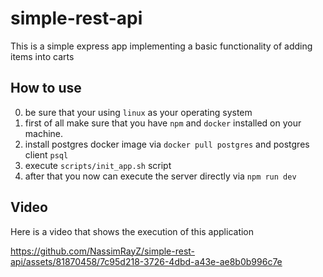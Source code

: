 # simple-rest-api
This is a simple express app implementing a basic functionality of adding items into carts

## How to use
0. be sure that your using `linux` as your operating system
1. first of all make sure that you have `npm` and `docker` installed on your machine.
2. install postgres docker image via `docker pull postgres` and postgres client `psql`
3. execute `scripts/init_app.sh` script
4. after that you now can execute the server directly via `npm run dev`


## Video

Here is a video that shows the execution of this application


https://github.com/NassimRayZ/simple-rest-api/assets/81870458/7c95d218-3726-4dbd-a43e-ae8b0b996c7e
